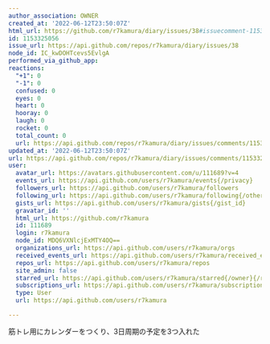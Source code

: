 ```yaml
---
author_association: OWNER
created_at: '2022-06-12T23:50:07Z'
html_url: https://github.com/r7kamura/diary/issues/38#issuecomment-1153325056
id: 1153325056
issue_url: https://api.github.com/repos/r7kamura/diary/issues/38
node_id: IC_kwDOHTcevs5EvlgA
performed_via_github_app: 
reactions:
  "+1": 0
  "-1": 0
  confused: 0
  eyes: 0
  heart: 0
  hooray: 0
  laugh: 0
  rocket: 0
  total_count: 0
  url: https://api.github.com/repos/r7kamura/diary/issues/comments/1153325056/reactions
updated_at: '2022-06-12T23:50:07Z'
url: https://api.github.com/repos/r7kamura/diary/issues/comments/1153325056
user:
  avatar_url: https://avatars.githubusercontent.com/u/111689?v=4
  events_url: https://api.github.com/users/r7kamura/events{/privacy}
  followers_url: https://api.github.com/users/r7kamura/followers
  following_url: https://api.github.com/users/r7kamura/following{/other_user}
  gists_url: https://api.github.com/users/r7kamura/gists{/gist_id}
  gravatar_id: ''
  html_url: https://github.com/r7kamura
  id: 111689
  login: r7kamura
  node_id: MDQ6VXNlcjExMTY4OQ==
  organizations_url: https://api.github.com/users/r7kamura/orgs
  received_events_url: https://api.github.com/users/r7kamura/received_events
  repos_url: https://api.github.com/users/r7kamura/repos
  site_admin: false
  starred_url: https://api.github.com/users/r7kamura/starred{/owner}{/repo}
  subscriptions_url: https://api.github.com/users/r7kamura/subscriptions
  type: User
  url: https://api.github.com/users/r7kamura

---
```

筋トレ用にカレンダーをつくり、3日周期の予定を3つ入れた
